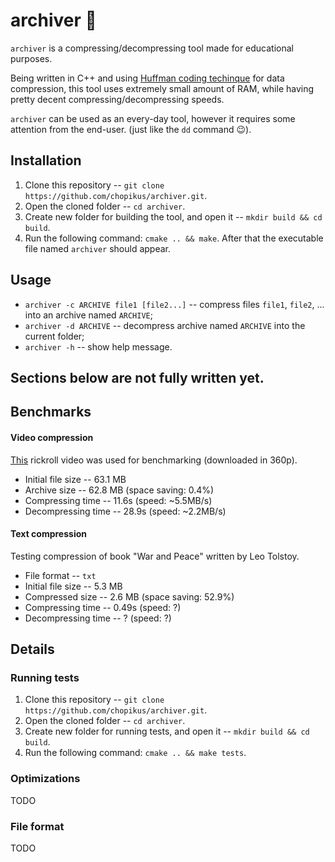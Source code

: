 # archiver 📁
`archiver` is a compressing/decompressing tool made for educational purposes.

Being written in C++ and using [Huffman coding techinque](https://en.wikipedia.org/wiki/Huffman_coding) for data compression, this tool uses extremely small amount of RAM, while having pretty decent compressing/decompressing speeds.

`archiver` can be used as an every-day tool, however it requires some attention from the end-user. (just like the `dd` command 😉).
## Installation
1. Clone this repository -- `git clone https://github.com/chopikus/archiver.git`.
2. Open the cloned folder -- `cd archiver`.
3. Create new folder for building the tool, and open it -- `mkdir build && cd build`.
4. Run the following command: `cmake .. && make`. 
After that the executable file named `archiver` should appear.

## Usage
* `archiver -c ARCHIVE file1 [file2...]` -- compress files `file1`, `file2`, ... into an archive named `ARCHIVE`;
* `archiver -d ARCHIVE` -- decompress archive named `ARCHIVE` into the current folder;
* `archiver -h` -- show help message.

## **Sections below are not fully written yet**.
## Benchmarks
#### Video compression
[This](https://www.youtube.com/watch?v=rTgj1HxmUbg) rickroll video was used for benchmarking (downloaded in 360p).
* Initial file size -- 63.1 MB
* Archive size -- 62.8 MB (space saving: 0.4%)
* Compressing time -- 11.6s (speed: ~5.5MB/s)
* Decompressing time -- 28.9s (speed: ~2.2MB/s)
#### Text compression
Testing compression of book "War and Peace" written by Leo Tolstoy.
* File format -- `txt`
* Initial file size -- 5.3 MB
* Compressed size -- 2.6 MB (space saving: 52.9%)
* Compressing time -- 0.49s (speed: ?)
* Decompressing time -- ? (speed: ?)
## Details
### Running tests
1. Clone this repository -- `git clone https://github.com/chopikus/archiver.git`.
2. Open the cloned folder -- `cd archiver`.
3. Create new folder for running tests, and open it -- `mkdir build && cd build`.
4. Run the following command: `cmake .. && make tests`. 

### Optimizations
TODO

### File format
TODO
